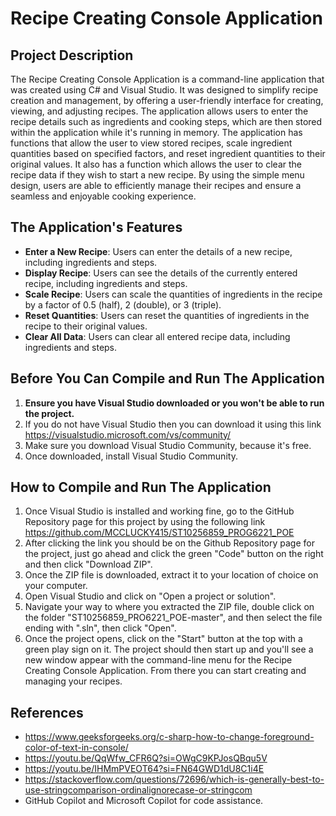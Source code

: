 # Recipe Creating Console Application

## Project Description

The Recipe Creating Console Application is a command-line application that was created using C# and Visual Studio. It was designed to simplify recipe creation and management, by offering a user-friendly interface for creating, viewing, and adjusting recipes. The application allows users to enter the recipe details such as ingredients and cooking steps, which are then stored within the application while it's running in memory. The application has functions that allow the user to view stored recipes, scale ingredient quantities based on specified factors, and reset ingredient quantities to their original values. It also has a function which allows the user to clear the recipe data if they wish to start a new recipe. By using the simple menu design, users are able to efficiently manage their recipes and ensure a seamless and enjoyable cooking experience.

## The Application's Features

- **Enter a New Recipe**: Users can enter the details of a new recipe, including ingredients and steps.
- **Display Recipe**: Users can see the details of the currently entered recipe, including ingredients and steps.
- **Scale Recipe**: Users can scale the quantities of ingredients in the recipe by a factor of 0.5 (half), 2 (double), or 3 (triple).
- **Reset Quantities**: Users can reset the quantities of ingredients in the recipe to their original values.
- **Clear All Data**: Users can clear all entered recipe data, including ingredients and steps.

## Before You Can Compile and Run The Application

1. **Ensure you have Visual Studio downloaded or you won't be able to run the project.**
2. If you do not have Visual Studio then you can download it using this link https://visualstudio.microsoft.com/vs/community/
3. Make sure you download Visual Studio Community, because it's free.
4. Once downloaded, install Visual Studio Community.

## How to Compile and Run The Application

1. Once Visual Studio is installed and working fine, go to the GitHub Repository page for this project by using the following link https://github.com/MCCLUCKY415/ST10256859_PROG6221_POE
2. After clicking the link you should be on the Github Repository page for the project, just go ahead and click the green "Code" button on the right and then click "Download ZIP".
3. Once the ZIP file is downloaded, extract it to your location of choice on your computer.
4. Open Visual Studio and click on "Open a project or solution".
5. Navigate your way to where you extracted the ZIP file, double click on the folder "ST10256859_PRO6221_POE-master", and then select the file ending with ".sln", then click "Open".
6. Once the project opens, click on the "Start" button at the top with a green play sign on it. The project should then start up and you'll see a new window appear with the command-line menu for the Recipe Creating Console Application. From there you can start creating and managing your recipes.

## References

- https://www.geeksforgeeks.org/c-sharp-how-to-change-foreground-color-of-text-in-console/
- https://youtu.be/QqWfw_CFR6Q?si=OWgC9KPJosQBqu5V
- https://youtu.be/IHMmPVEOT64?si=FN64GWD1dU8C1i4E
- https://stackoverflow.com/questions/72696/which-is-generally-best-to-use-stringcomparison-ordinalignorecase-or-stringcom
- GitHub Copilot and Microsoft Copilot for code assistance.
